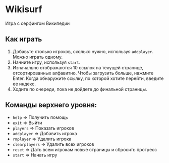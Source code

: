 # Wikisurf
Игра с серфингом Википедии

## Как играть
1. Добавьте столько игроков, сколько нужно, используя `addplayer`. Можно играть одному.
2. Начните игру, используя `start`.
3. Изначально отображаются 10 ссылок на текущей странице, отсортированных алфавитно. Чтобы загрузить больше, нажмите Enter. Когда обнаружите ссылку, по которой хотите перейти, введите ее индекс.
4. Ходите по очереди, пока не дойдете до финальной страницы.

## Команды верхнего уровня:
- `help` => Получить помощь
- `exit` => Выйти
- `players` => Показать игроков
- `addplayer` => Добавить игрока
- `rmplayer` => Удалить игрока
- `clearplayers` => Удалить всех игроков
- `reset` => Дать всем игрокам новые страницы и сбросить прогресс
- `start` => Начать игру